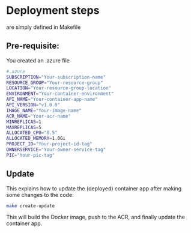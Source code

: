 # Deployment steps

are simply defined in Makefile

## Pre-requisite:

You created an .azure file

```bash
#.azure
SUBSCRIPTION="Your-subscription-name"
RESOURCE_GROUP="Your-resource-group"
LOCATION="Your-resource-group-location"
ENVIRONMENT="Your-container-environment"
API_NAME="Your-container-app-name"
API_VERSION="v1.0.0"
IMAGE_NAME="Your-image-name"
ACR_NAME="Your-acr-name"
MINREPLICAS=1
MAXREPLICAS=5
ALLOCATED_CPU="0.5"
ALLOCATED_MEMORY=1.0Gi
PROJECT_ID="Your-project-id-tag"
OWNERSERVICE="Your-owner-service-tag"
PIC="Your-pic-tag"
```
## Update 

This explains how to update the (deployed) container app after making some changes to the code:

```bash
make create-update
```

This will build the Docker image, push to the ACR, and finally update the container app.

